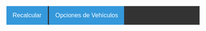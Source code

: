 <style>
	.diminputBoxes {
		width:36px;
		text-align: right; font-family: arial,helvetica,sans-serif; font-size: 10pt;
		position: absolute;
	}
	
	.dimLineVert1 {
		border-left-style: dashed;
		border-left-width: 1px;
		position: absolute;
	}
	
	.dimLineVert2 {
		border-left-style: dashed;
		border-left-width: 1px;
		border-right-style: dashed;
		border-right-width: 1px; 
		position: absolute;
	}
	
	.dimLineVert3 {
		border-right-style: dashed;
		border-right-width: 1px; 
		position: absolute;
	}
	
	.dimLineHoriz {
		border-top-style: solid; 
		border-top-width: 1px;
		position: absolute;
	}
	
	.tablainputBoxes {
		width:120px;
		text-align: right; font-family: arial,helvetica,sans-serif; font-size: 10pt;
		position: absolute;
	}
			
	.triangle_left {
		border-top: 4px solid transparent;
		border-right: 20px solid #000000;
		border-bottom: 4px solid transparent;
		position: absolute;
	}

	.triangle_right {
		border-top: 4px solid transparent;
		border-left: 20px solid #000000;
		border-bottom: 4px solid transparent;
		position: absolute;
	}
</style>

<style>
.diagrama {
		overflow: scroll;
		position: relative;
		height: 450px; 
		width: 100%;
	}

/* Estilos CSS para barra de navegación

	/* Navbar container */
	.navbar {
		overflow: hidden;
		background-color: #333;
		font-family: Arial;
	}

	/* Dropdown Button */
	.dropbtn {
		background-color: #3498DB;
		color: white;
		padding: 16px;
		font-size: 16px;
		border: none;
		cursor: pointer;
	}

	/* Dropdown button on hover & focus */
	.dropbtn:hover, .dropbtn:focus {
		background-color: #2980B9;
	}

	/* The container div - needed to position the dropdown content */
	.dropdown {
		position: relative;
		display: inline-block;
	}

	/* Dropdown Content (Hidden by Default) */
	.dropdown-content {
		display: none;
		position: absolute;
		background-color: #f1f1f1;
		min-width: 160px;
		box-shadow: 0px 8px 16px 0px rgba(0,0,0,0.2);
		z-index: 1;
	}

	/* Dropdown Content (Hidden by Default) */
	.dropdown-contentShow {
		display: block;
		position: absolute;
		background-color: #f1f1f1;
		min-width: 160px;
		box-shadow: 0px 8px 16px 0px rgba(0,0,0,0.2);
		z-index: 1;
	}

	/* Links inside the dropdown */
	.dropdown-content a {
		color: black;
		padding: 12px 16px;
		text-decoration: none;
		display: block;
	}

	/* Change color of dropdown links on hover */
	.dropdown-content a:hover {background-color: #ddd}

/* Show the dropdown menu (use JS to add this class to the .dropdown-content container when the user clicks on the dropdown button) */
.show {display:block;}
</style>

<div id="cargaAppMenu" class="navbar">
<div class="dropdown">
	<button onclick="tratarOpMenu(this)" class="dropbtn" value="recalcular">Recalcular</button>
</div>
<div id="menuVehiculos" class="dropdown">
	<button onclick="tratarOpMenu(this)" class="dropbtn" value="vehiculos">Opciones de Vehículos</button>
	<div id="dropdownVehiculos" class="dropdown-content"></div>
</div>
</div>

	
<div id="Diagrama" class="diagrama"></div>

<script src="{{ "/javascripts/configVeh.js" | prepend: site.baseurl}}"></script>
<script src="{{ "/javascripts/calculadorDistribCargas.js" | prepend: site.baseurl}}"></script>

<script type="text/javascript"
        src="https://www.google.com/jsapi?autoload={
			'modules':[{
            'name':'visualization',
            'version':'1',
            'packages':['corechart']
        }]
    }">
</script>

<script>
	window.addEventListener("load", inicializarMenu);
	window.addEventListener("load", inicializarVeh(tiposVeh[0]));
</script>
